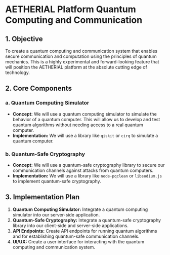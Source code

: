 # AETHERIAL Platform Quantum Computing and Communication

## 1. Objective

To create a quantum computing and communication system that enables secure communication and computation using the principles of quantum mechanics. This is a highly experimental and forward-looking feature that will position the AETHERIAL platform at the absolute cutting edge of technology.

## 2. Core Components

### a. Quantum Computing Simulator

- **Concept:** We will use a quantum computing simulator to simulate the behavior of a quantum computer. This will allow us to develop and test quantum algorithms without needing access to a real quantum computer.
- **Implementation:** We will use a library like `qiskit` or `cirq` to simulate a quantum computer.

### b. Quantum-Safe Cryptography

- **Concept:** We will use a quantum-safe cryptography library to secure our communication channels against attacks from quantum computers.
- **Implementation:** We will use a library like `node-pqclean` or `libsodium.js` to implement quantum-safe cryptography.

## 3. Implementation Plan

1.  **Quantum Computing Simulator:** Integrate a quantum computing simulator into our server-side application.
2.  **Quantum-Safe Cryptography:** Integrate a quantum-safe cryptography library into our client-side and server-side applications.
3.  **API Endpoints:** Create API endpoints for running quantum algorithms and for establishing quantum-safe communication channels.
4.  **UI/UX:** Create a user interface for interacting with the quantum computing and communication system.

